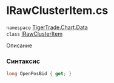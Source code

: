 
# IRawClusterItem.cs
`namespace` [TigerTrade.Chart](../../../../TigerTrade.Chart.md).[Data](../../../../TigerTrade.Chart/Data.md)  
    `class` [IRawClusterItem](../../IRawClusterItem.cs.md)

Описание

### Синтаксис
```csharp
long OpenPosBid { get; }
```
